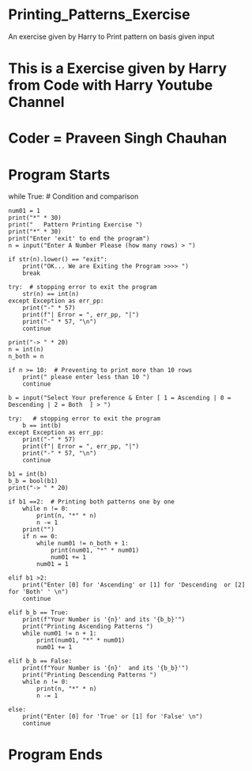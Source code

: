 # Printing_Patterns_Exercise
An exercise given by Harry to Print pattern on basis given input
# This is a Exercise given by Harry from Code with Harry Youtube Channel
# Coder = Praveen Singh Chauhan

# Program Starts

while True:  # Condition and comparison

    num01 = 1
    print("*" * 30)
    print("   Pattern Printing Exercise ")
    print("*" * 30)
    print("Enter 'exit' to end the program")
    n = input("Enter A Number Please (how many rows) > ")

    if str(n).lower() == "exit":
        print("OK... We are Exiting the Program >>>> ")
        break

    try:  # stopping error to exit the program
        str(n) == int(n)
    except Exception as err_pp:
        print("-" * 57)
        print(f"| Error = ", err_pp, "|")
        print("-" * 57, "\n")
        continue

    print("-> " * 20)
    n = int(n)
    n_both = n

    if n >= 10:  # Preventing to print more than 10 rows
        print(" please enter less than 10 ")
        continue

    b = input("Select Your preference & Enter [ 1 = Ascending | 0 = Descending | 2 = Both  ] > ")

    try:   # stopping error to exit the program
        b == int(b)
    except Exception as err_pp:
        print("-" * 57)
        print(f"| Error = ", err_pp, "|")
        print("-" * 57, "\n")
        continue

    b1 = int(b)
    b_b = bool(b1)
    print("-> " * 20)

    if b1 ==2:  # Printing both patterns one by one
        while n != 0:
            print(n, "*" * n)
            n -= 1
        print("")
        if n == 0:
            while num01 != n_both + 1:
                print(num01, "*" * num01)
                num01 += 1
            num01 = 1

    elif b1 >2:
        print("Enter [0] for 'Ascending' or [1] for 'Descending  or [2] for 'Both' ' \n")
        continue

    elif b_b == True:
        print(f"Your Number is '{n}' and its '{b_b}'")
        print("Printing Ascending Patterns ")
        while num01 != n + 1:
            print(num01, "*" * num01)
            num01 += 1

    elif b_b == False:
        print(f"Your Number is '{n}'  and its '{b_b}'")
        print("Printing Descending Patterns ")
        while n != 0:
            print(n, "*" * n)
            n -= 1

    else:
        print("Enter [0] for 'True' or [1] for 'False' \n")
        continue

# Program Ends
